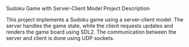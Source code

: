 Sudoku Game with Server-Client Model
Project Description

This project implements a Sudoku game using a server-client model. The server handles the game state, while the client requests updates and renders the game board using SDL2. The communication between the server and client is done using UDP sockets.
